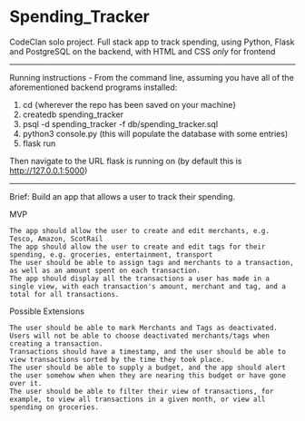 # Spending_Tracker

CodeClan solo project. Full stack app to track spending, using Python, Flask and PostgreSQL on the backend, with HTML and CSS *only* for frontend

-------------------------------------------------------------------------------------------------------------------------------------------------------------------

Running instructions -
From the command line, assuming you have all of the aforementioned backend programs installed:

1) cd {wherever the repo has been saved on your machine}
2) createdb spending_tracker
3) psql -d spending_tracker -f db/spending_tracker.sql
4) python3 console.py (this will populate the database with some entries)
5) flask run

Then navigate to the URL flask is running on (by default this is http://127.0.0.1:5000)

-------------------------------------------------------------------------------------------------------------------------------------------------------------------

Brief:
Build an app that allows a user to track their spending.

MVP

    The app should allow the user to create and edit merchants, e.g. Tesco, Amazon, ScotRail
    The app should allow the user to create and edit tags for their spending, e.g. groceries, entertainment, transport
    The user should be able to assign tags and merchants to a transaction, as well as an amount spent on each transaction.
    The app should display all the transactions a user has made in a single view, with each transaction's amount, merchant and tag, and a total for all transactions.

Possible Extensions

    The user should be able to mark Merchants and Tags as deactivated. Users will not be able to choose deactivated merchants/tags when creating a transaction.
    Transactions should have a timestamp, and the user should be able to view transactions sorted by the time they took place.
    The user should be able to supply a budget, and the app should alert the user somehow when when they are nearing this budget or have gone over it.
    The user should be able to filter their view of transactions, for example, to view all transactions in a given month, or view all spending on groceries.

